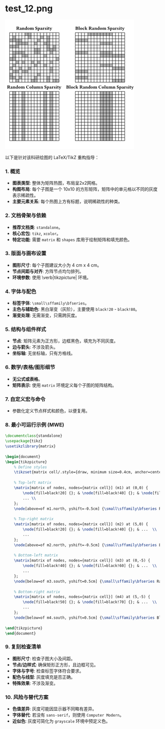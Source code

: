 # test_12.png

![test_12.png](../../../eval_dataset/images/test_12.png)

以下是针对该科研绘图的 LaTeX/TikZ 重构指导：

### 1. 概览
- **图表类型**: 整体为矩阵热图，布局呈2x2网格。
- **构图布局**: 每个子图是一个 10x10 的方形矩阵，矩阵中的单元格以不同的灰度表示稀疏性。
- **主要元素关系**: 每个热图上方有标题，说明稀疏性的种类。

### 2. 文档骨架与依赖
- **推荐文档类**: `standalone`。
- **核心宏包**: `tikz`, `xcolor`。
- **特定功能**: 需要 `matrix` 和 `shapes` 库用于绘制矩阵和填充颜色。

### 3. 版面与画布设置
- **图形尺寸**: 每个子图建议大小为 4 cm x 4 cm。
- **节点间距与对齐**: 方阵节点均匀排列。
- **环境参数**: 使用 \verb|tikzpicture| 环境。

### 4. 字体与配色
- **标签字体**: `\small\sffamily\bfseries`。
- **主色与辅助色**: 黑白渐变（灰阶），主要使用 `black!20` - `black!80`。
- **渐变处理**: 无需渐变，只需跨灰度。

### 5. 结构与组件样式
- **节点**: 矩阵元素为正方形，边框黑色，填充为不同灰度。
- **边与箭头**: 不涉及箭头。
- **坐标轴**: 无坐标轴，只有方格线。

### 6. 数学/表格/图形细节
- **无公式或表格**。
- **矩阵表示**: 使用 `matrix` 环境定义每个子图的矩阵结构。

### 7. 自定义宏与命令
- 参数化定义节点样式和颜色，以便复用。

### 8. 最小可运行示例 (MWE)
```latex
\documentclass{standalone}
\usepackage{tikz}
\usetikzlibrary{matrix}

\begin{document}
\begin{tikzpicture}
    % Define styles
    \tikzset{matrix cell/.style={draw, minimum size=0.4cm, anchor=center}}
    
    % Top-left matrix
    \matrix[matrix of nodes, nodes={matrix cell}] (m1) at (0,0) {
        \node[fill=black!20] {}; & \node[fill=black!40] {}; & \node[fill=black!60] {}; & \node[fill=black!80] {}; & ...  \\
        ... \\
    };
    \node[above=of m1.north, yshift=-0.5cm] {\small\sffamily\bfseries Random Sparsity};
    
    % Top-right matrix
    \matrix[matrix of nodes, nodes={matrix cell}] (m2) at (5,0) {
        \node[fill=black!20] {}; & \node[fill=black!40] {}; & ...  \\
        ...
    };
    \node[above=of m2.north, yshift=-0.5cm] {\small\sffamily\bfseries Block Random Sparsity};

    % Bottom-left matrix
    \matrix[matrix of nodes, nodes={matrix cell}] (m3) at (0,-5) {
        \node[fill=black!40] {}; & \node[fill=black!60] {}; & ...  \\
        ...
    };
    \node[below=of m3.south, yshift=0.5cm] {\small\sffamily\bfseries Random Column Sparsity};
    
    % Bottom-right matrix
    \matrix[matrix of nodes, nodes={matrix cell}] (m4) at (5,-5) {
        \node[fill=black!50] {}; & \node[fill=black!70] {}; & ...  \\
        ...
    };
    \node[below=of m4.south, yshift=0.5cm] {\small\sffamily\bfseries Block Random Column Sparsity};

\end{tikzpicture}
\end{document}
```

### 9. 复刻检查清单
- **图形尺寸**: 检查子图大小及间距。
- **节点/边样式**: 确保矩形正方形，且边框可见。
- **字体与字号**: 检查标签字体符合要求。
- **配色与线型**: 灰度填充是否正确。
- **特殊效果**: 不涉及渐变。

### 10. 风险与替代方案
- **色值差异**: 灰度可能因显示器不同略有差异。
- **字体替代**: 若没有 `sans-serif`，则使用 `Computer Modern`。
- **近似色**: 灰度可简化为 `grayscale` 环境中预定义色。
